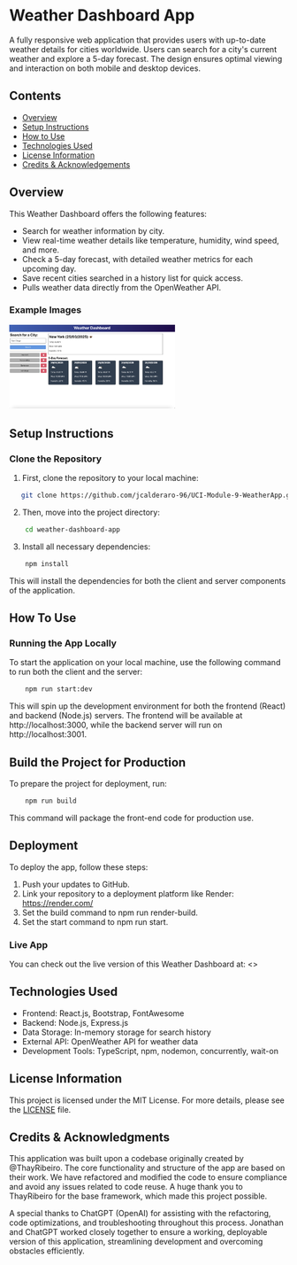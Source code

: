 # Weather Dashboard App

A fully responsive web application that provides users with up-to-date weather details for cities worldwide. Users can search for a city's current weather and explore a 5-day forecast. The design ensures optimal viewing and interaction on both mobile and desktop devices.

## Contents

- [Overview](#Overview)
- [Setup Instructions](#Setup-Instructions)
- [How to Use](#How-to-Use)
- [Technologies Used](#technologies-used)
- [License Information](#license-information)
- [Credits & Acknowledgements](#Credits-&-Acknowledgements)

## Overview

This Weather Dashboard offers the following features:
- Search for weather information by city.
- View real-time weather details like temperature, humidity, wind speed, and more.
- Check a 5-day forecast, with detailed weather metrics for each upcoming day.
- Save recent cities searched in a history list for quick access.
- Pulls weather data directly from the OpenWeather API.

### Example Images

<div>
    <img src="./example-image.png" alt="Picture of the Dashboard" width="300">
</div>

## Setup Instructions

### Clone the Repository

1. First, clone the repository to your local machine:

```bash
   git clone https://github.com/jcalderaro-96/UCI-Module-9-WeatherApp.git
```

2. Then, move into the project directory:

```bash
    cd weather-dashboard-app
```

3. Install all necessary dependencies:

```bash
    npm install
```

This will install the dependencies for both the client and server components of the application.

## How To Use

### Running the App Locally

To start the application on your local machine, use the following command to run both the client and the server:

``` bash
    npm run start:dev
```

This will spin up the development environment for both the frontend (React) and backend (Node.js) servers. The frontend will be available at http://localhost:3000, while the backend server will run on http://localhost:3001.

## Build the Project for Production

To prepare the project for deployment, run:

```bash
    npm run build
```
This command will package the front-end code for production use.

## Deployment

To deploy the app, follow these steps:

1. Push your updates to GitHub.
2. Link your repository to a deployment platform like Render: https://render.com/
3. Set the build command to npm run render-build.
4. Set the start command to npm run start.

### Live App

You can check out the live version of this Weather Dashboard at: <>

## Technologies Used

- Frontend: React.js, Bootstrap, FontAwesome
- Backend: Node.js, Express.js
- Data Storage: In-memory storage for search history
- External API: OpenWeather API for weather data
- Development Tools: TypeScript, npm, nodemon, concurrently, wait-on

## License Information

This project is licensed under the MIT License. For more details, please see the [LICENSE](License) file.

## Credits & Acknowledgments

This application was built upon a codebase originally created by @ThayRibeiro. The core functionality and structure of the app are based on their work. We have refactored and modified the code to ensure compliance and avoid any issues related to code reuse. A huge thank you to ThayRibeiro for the base framework, which made this project possible.

A special thanks to ChatGPT (OpenAI) for assisting with the refactoring, code optimizations, and troubleshooting throughout this process. Jonathan and ChatGPT worked closely together to ensure a working, deployable version of this application, streamlining development and overcoming obstacles efficiently.

